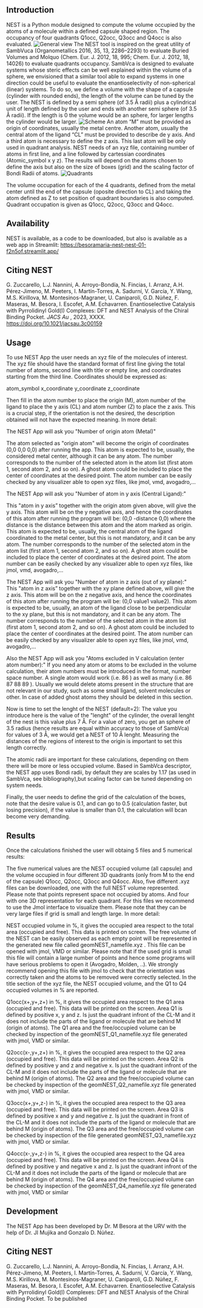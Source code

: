 ## Introduction
NEST is a Python module designed to compute the volume occupied by the atoms of a molecule within a defined capsule shaped region. The occupancy of four quadrants Q1occ, Q2occ, Q3occ and Q4occ is also evaluated.
![General view](https://github.com/BesoraMaria/NEST/blob/main/general.png?raw=true)
The NEST tool is inspired on the great utility of SambVuca (Organometallics 2016, 35, 13, 2286–2293) to evaluate Buried Volumes and Molquo (Chem. Eur. J. 2012, 18, 995; Chem. Eur. J. 2012, 18, 14026) to evaluate quadrants occupancy. SambVca is designed to evaluate systems whose steric effects can be well explained within the volume of a sphere, we envisioned that a similar tool able to expand systems in one direction could be useful to evaluate the enantioselectivity of non-spherical (linear) systems. To do so, we define a volume with the shape of a capsule (cylinder with rounded ends), the length of the volume can be tuned by the user. The NEST is defined by a semi sphere (of 3.5 Å radii) plus a cylindrical unit of length defined by the user and ends with another semi sphere (of 3.5 Å radii). If the length is 0 the volume would be an sphere, for larger lengths the cylinder would be larger.
![Scheme](https://github.com/BesoraMaria/NEST/blob/main/figure.png?raw=true)
An atom “M” must be provided as origin of coordinates, usually the metal centre. Another atom, usually the central atom of the ligand “CL” must be provided to describe de y axis. And a third atom is necessary to define the z axis. This last atom will be only used in quadrant analysis. 
NEST needs of an xyz file, containing number of atoms in first line, and a line followed by cartessian coordinates (Atomic_symbol x y z). The results will depend on the atoms chosen to define the axis but also on the size of boxes (grid) and the scaling factor of Bondi Radii of atoms.
                   ![Quadrants](https://github.com/BesoraMaria/NEST/blob/main/quatrecyan.png?raw=true)

The volume occupation for each of the 4 quadrants, defined from the metal center until the end of the capsule (oposite direction to CL) and taking the atom defined as Z to set position of quadrant boundaries is also computed. Quadrant occupation is given as Q1occ, Q2occ, Q3occ and Q4occ.

## Availability
NEST is available, as a code to be downloaded, but also is available as a web app in Streamlit: https://besoramaria-nest-nest-01-f2n5of.streamlit.app/

## Citing NEST
G. Zuccarello, L.J. Nannini, A. Arroyo-Bondía, N. Fincias, I. Arranz, A.H. Pérez-Jimeno, M. Peeters, I. Martín-Torres, A. Sadurní, V. García, Y. Wang, M.S. Kirillova, M. Montesinos-Magraner, U. Caniparoli, G.D. Núñez, F. Maseras, M. Besora, I. Escofet, A.M. Echavarren. Enantioselective Catalysis with Pyrrolidinyl Gold(I) Complexes: DFT and NEST Analysis of the Chiral Binding Pocket. *JACS Au* , 2023, XXXX. https://doi.org/10.1021/jacsau.3c00159

## Usage
To use NEST App the user needs an xyz file of the molecules of interest. The xyz file should have the standard format of first line giving the total number of atoms, second line with title or empty line, and coordinates starting from the third line. Coordinates should be expressed as:

atom_symbol   x_coordinate   y_coordinate   z_coordinate

Then fill in the atom number to place the origin (M), atom number of the ligand to place the y axis (CL) and atom number (Z) to place the z axis. This is a crucial step, if the orientation is not the desired, the description obtained will not have the expected meaning. In more detail:
 
The NEST App will ask you "Number of origin atom (Metal)"
 
The atom selected as "origin atom" will become the origin of coordinates (0,0  0,0 0,0) after running the app. This atom is expected to be, usually, the considered metal center, although it can be any atom. The number corresponds to the number of the selected atom in the atom list (first atom 1, second atom 2, and so on). A ghost atom could be included to place the center of coordinates at the desired point. The atom number can be easily checked by any visualizer able to open xyz files, like jmol, vmd, avogadro,...

The NEST App will ask you "Number of atom in y axis (Central Ligand):"
 
This "atom in y axis” together with the origin atom given above, will give the y axis. This atom will be on the y negative axis, and hence the coordinates of this atom after running the program will be: (0,0  -distance 0,0) where the distance is the distance between this atom and the atom marked as origin. This atom is expected to be, usually, the central atom of the ligand coordinated to the metal center, but this is not mandatory, and it can be any atom. The number corresponds to the number of the selected atom in the atom list (first atom 1, second atom 2, and so on). A ghost atom could be included to place the center of coordinates at the desired point. The atom number can be easily checked by any visualizer able to open xyz files, like jmol, vmd, avogadro,...

The NEST App will ask you "Number of atom in z axis (out of xy plane):" This "atom in z axis” together with the xy plane defined above, will give the z axis. This atom will be on the z negative axis, and hence the coordinates of this atom after running the program will be: (0,0  value1  value2). This atom is expected to be, usually, an atom of the ligand close to be perpendicular to the xy plane, but this is not mandatory, and it can be any atom. The number corresponds to the number of the selected atom in the atom list (first atom 1, second atom 2, and so on). A ghost atom could be included to place the center of coordinates at the desired point. The atom number can be easily checked by any visualizer able to open xyz files, like jmol, vmd, avogadro,...

Also the NEST App will ask you "Atoms excluded in V calculation (enter atom number):" If you need any atom or atoms to be excluded in the volume calculation, their atom numbers must be introduced in the format, number space number. A single atom would work (i.e. 86 ) as well as many (i.e. 86 87 88 89 ). Usually we would delete atoms present in the structure that are not relevant in our study, such as some small ligand, solvent molecules or other. In case of added ghost atoms they should be deleted in this section.

Now is time to set the lenght of the NEST (default=2): The value you introduce here is the value of the "lenght" of the cylinder, the overall lenght of the nest is this value plus 7 Å. For a value of zero, you get an sphere of 3.5 radius (hence results are equal within accuracy to those of SambVca) for values of 3 Å, we would get a NEST of 10 Å lenght. Measuring the distances of the regions of interest to the origin is important to set this length correctly. 

The atomic radii are important for these calculations, depending on them there will be more or less occupied volume. Based in SambVca descriptor, the NEST app uses Bondi radii, by default they are scales by 1.17 (as used in SambVca, see bibliography),but scaling factor can be tuned depending on system needs.

Finally, the user needs to define the grid of the calculation of the boxes, note that the desire value is 0.1, and can go to 0.5 (calculation faster, but losing precision), if the value is smaller than 0.1, the calculation will bcan become very demanding.

## Results
Once the calculations finished the user will obtaing 5 files and 5 numerical results:

The five numerical values are the NEST occupied volume (all capsule) and the volume occupied in four different 3D quadrants (only from M to the end of the capsule) Q1occ, Q2occ, Q3occ and Q4occ. 
Also, five different .xyz files can be downloaded, one with the full NEST volume represented. Please note that points represent space not occupied by atoms. And four with one 3D representation for each quadrant. For this files we recommend to use the Jmol interface to visualize them. Please note that they can be very large files if grid is small and length large. In more detail:

NEST occupied volume in %, it gives the occupied area respect to the total area (occupied and free). This data is printed on screen. The free volume of the NEST can be easily observed as each empty point will be represented in the generated new file called geomNEST_namefile.xyz . This file can be opened with jmol, VMD or similar. Please note that if the used grid is small this file will contain a large number of points and hence some programs will have serious problems to open it (Avogadro, Molden, ..). We strongly recommend opening this file with jmol to check that the orientation was correctly taken and the atoms to be removed were correctly selected. In the title section of the xyz file, the NEST occupied volume, and the Q1 to Q4 occupied volumes in % are reported.

Q1occ(x+,y+,z+) in %, it gives the occupied area respect to the  Q1 area (occupied and free). This data will be printed on the screen. Area Q1 is defined by positive x, y and z. Is just the quadrant infront of the CL-M and it does not include the parts of the ligand or molecule that are behind M (origin of atoms). The Q1 area and the free/occupied volume can be checked by inspection of the geomNEST_Q1_namefile.xyz file generated  with jmol, VMD or similar.
  
Q2occ(x-,y+,z+)  in %, it gives the occupied area respect to the  Q2 area (occupied and free). This data will be printed on the screen. Area Q2 is defined by positive y and z and negative x. Is just the quadrant infront of the CL-M and it does not include the parts of the ligand or molecule that are behind M (origin of atoms). The Q2 area and the free/occupied volume can be checked by inspection of the geomNEST_Q2_namefile.xyz file generated with jmol, VMD or similar.

Q3occ(x+,y+,z-) in %, it gives the occupied area respect to the  Q3 area (occupied and free). This data will be printed on the screen. Area Q3 is defined by positive x and y and negative z. Is just the quadrant in front of the CL-M and it does not include the parts of the ligand or molecule that are behind M (origin of atoms). The Q3 area and the free/occupied volume can be checked by inspection of the file generated geomNEST_Q3_namefile.xyz with jmol, VMD or similar.

Q4occ(x-,y+,z-) in %, it gives the occupied area respect to the  Q4 area (occupied and free). This data will be printed on the screen. Area Q4 is defined by positive y and negative x and z. Is just the quadrant infront of the CL-M and it does not include the parts of the ligand or molecule that are behind M (origin of atoms). The Q4 area and the free/occupied volume can be checked by inspection of the geomNEST_Q4_namefile.xyz file generated with jmol, VMD or similar

## Development

The NEST App has been developed by Dr. M Besora at the URV with the help of Dr. JI Mujika and Gonzalo D. Núñez.

## Citing NEST 

G. Zuccarello, L.J. Nannini, A. Arroyo-Bondía, N. Fincias, I. Arranz, A.H. Pérez-Jimeno, M. Peeters, I. Martín-Torres, A. Sadurní, V. García, Y. Wang, M.S. Kirillova, M. Montesinos-Magraner, U. Caniparoli, G.D. Núñez, F. Maseras, M. Besora, I. Escofet, A.M. Echavarren. Enantioselective Catalysis with Pyrrolidinyl Gold(I) Complexes: DFT and NEST Analysis of the Chiral Binding Pocket. To be published

